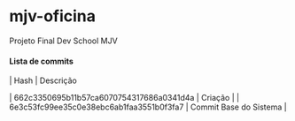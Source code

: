 # mjv-oficina
Projeto Final Dev School MJV

#### Lista de commits
| Hash | Descrição 


| 662c3350695b11b57ca6070754317686a0341d4a | Criação |
| 6e3c53fc99ee35c0e38ebc6ab1faa3551b0f3fa7 | Commit Base do Sistema |
